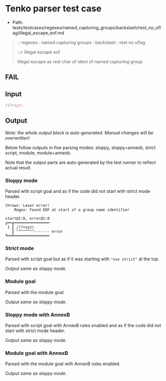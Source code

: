 # Tenko parser test case

- Path: tests/testcases/regexes/named_capturing_groups/backslash/rest_no_uflag/illegal_escape_eof.md

> :: regexes : named capturing groups : backslash : rest no uflag
>
> ::> illegal escape eof
>
> Illegal escape as rest char of ident of named capturing group

## FAIL

## Input

`````js
/(?<xyz\
`````

## Output

_Note: the whole output block is auto-generated. Manual changes will be overwritten!_

Below follow outputs in five parsing modes: sloppy, sloppy+annexb, strict script, module, module+annexb.

Note that the output parts are auto-generated by the test runner to reflect actual result.

### Sloppy mode

Parsed with script goal and as if the code did not start with strict mode header.

`````
throws: Lexer error!
    Regex: Found EOF at start of a group name identifier

start@1:0, error@1:0
╔══╦════════════════
 1 ║ /(?<xyz\
   ║ ^^^^^^^^------- error
╚══╩════════════════

`````

### Strict mode

Parsed with script goal but as if it was starting with `"use strict"` at the top.

_Output same as sloppy mode._

### Module goal

Parsed with the module goal.

_Output same as sloppy mode._

### Sloppy mode with AnnexB

Parsed with script goal with AnnexB rules enabled and as if the code did not start with strict mode header.

_Output same as sloppy mode._

### Module goal with AnnexB

Parsed with the module goal with AnnexB rules enabled.

_Output same as sloppy mode._
